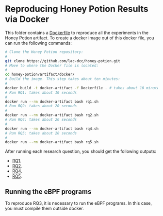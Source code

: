 # Reproducing Honey Potion Results via Docker

This folder contains a [Dockerfile](Dockerfile) to reproduce all the experiments in the Honey Potion artifact.
To create a docker image out of this docker file, you can run the following commands:

```bash
# Clone the Honey Potion repository:
#
git clone https://github.com/lac-dcc/honey-potion.git
# Move to where the Docker file is located:
#
cd honey-potion/artifact/docker/
# Build the image. This step takes about ten minutes:
#
docker build -t docker-artifact -f Dockerfile . # takes about 10 minutes
# Run RQ1: takes about 10 seconds
#
docker run --rm docker-artifact bash rq1.sh
# Run RQ2: takes about 20 seconds
#
docker run --rm docker-artifact bash rq2.sh
# Run RQ4: takes about 20 seconds
#
docker run --rm docker-artifact bash rq4.sh
# Run RQ5: takes about 20 seconds
#
docker run --rm docker-artifact bash rq5.sh
```

After running each research question, you should get the following outputs:

* [RQ1](../expected_outputs/output_rq1.txt).
* [RQ2](../expected_outputs/output_rq2.txt).
* [RQ4](../expected_outputs/output_rq4.txt).
* [RQ5](../expected_outputs/output_rq5.txt).

## Running the eBPF programs

To reproduce RQ3, it is necessary to run the eBPF programs.
In this case, you must compile them outside docker.